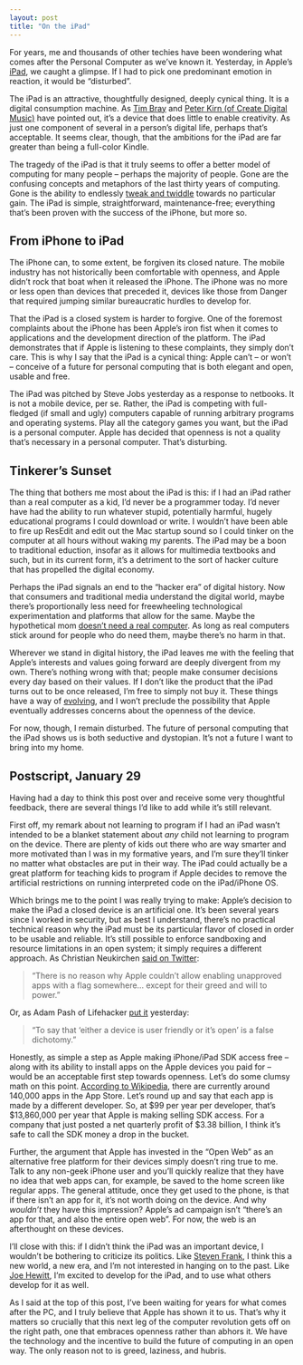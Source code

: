 ```yaml
---
layout: post
title: "On the iPad"
---
```





For years, me and thousands of other techies have been wondering what comes after the Personal Computer as we’ve known it. Yesterday, in Apple’s [iPad](http://apple.com/ipad/), we caught a glimpse. If I had to pick one predominant emotion in reaction, it would be “disturbed”.

The iPad is an attractive, thoughtfully designed, deeply cynical thing. It is a digital consumption machine. As [Tim Bray](http://www.tbray.org/ongoing/When/201x/2010/01/27/iPad) and [Peter Kirn (of Create Digital Music)](http://createdigitalmusic.com/2010/01/27/how-a-great-product-can-be-bad-news-apple-ipad-and-the-closed-mac/) have pointed out, it’s a device that does little to enable creativity. As just one component of several in a person’s digital life, perhaps that’s acceptable. It seems clear, though, that the ambitions for the iPad are far greater than being a full-color Kindle.

The tragedy of the iPad is that it truly seems to offer a better model of computing for many people – perhaps the majority of people. Gone are the confusing concepts and metaphors of the last thirty years of computing. Gone is the ability to endlessly [tweak and twiddle](http://mrgan.tumblr.com/post/357323170/free) towards no particular gain. The iPad is simple, straightforward, maintenance-free; everything that’s been proven with the success of the iPhone, but more so.

From iPhone to iPad
-------------------

The iPhone can, to some extent, be forgiven its closed nature. The mobile industry has not historically been comfortable with openness, and Apple didn’t rock that boat when it released the iPhone. The iPhone was no more or less open than devices that preceded it, devices like those from Danger that required jumping similar bureaucratic hurdles to develop for.

That the iPad is a closed system is harder to forgive. One of the foremost complaints about the iPhone has been Apple’s iron fist when it comes to applications and the development direction of the platform. The iPad demonstrates that if Apple is listening to these complaints, they simply don’t care. This is why I say that the iPad is a cynical thing: Apple can’t – or won’t – conceive of a future for personal computing that is both elegant and open, usable and free.

The iPad was pitched by Steve Jobs yesterday as a response to netbooks. It is not a mobile device, per se. Rather, the iPad is competing with full-fledged (if small and ugly) computers capable of running arbitrary programs and operating systems. Play all the category games you want, but the iPad is a personal computer. Apple has decided that openness is not a quality that’s necessary in a personal computer. That’s disturbing.

Tinkerer’s Sunset
-----------------

The thing that bothers me most about the iPad is this: if I had an iPad rather than a real computer as a kid, I’d never be a programmer today. I’d never have had the ability to run whatever stupid, potentially harmful, hugely educational programs I could download or write. I wouldn’t have been able to fire up ResEdit and edit out the Mac startup sound so I could tinker on the computer at all hours without waking my parents. The iPad may be a boon to traditional eduction, insofar as it allows for multimedia textbooks and such, but in its current form, it’s a detriment to the sort of hacker culture that has propelled the digital economy.

Perhaps the iPad signals an end to the “hacker era” of digital history. Now that consumers and traditional media understand the digital world, maybe there’s proportionally less need for freewheeling technological experimentation and platforms that allow for the same. Maybe the hypothetical mom [doesn’t need a real computer](http://danieltenner.com/posts/0015-ipad-an-apple-for-mom.html). As long as real computers stick around for people who do need them, maybe there’s no harm in that.

Wherever we stand in digital history, the iPad leaves me with the feeling that Apple’s interests and values going forward are deeply divergent from my own. There’s nothing wrong with that; people make consumer decisions every day based on their values. If I don’t like the product that the iPad turns out to be once released, I’m free to simply not buy it. These things have a way of [evolving](http://cruftbox.com/blog/archives/001592.html#001592), and I won’t preclude the possibility that Apple eventually addresses concerns about the openness of the device.

For now, though, I remain disturbed. The future of personal computing that the iPad shows us is both seductive and dystopian. It’s not a future I want to bring into my home.

Postscript, January 29
----------------------

Having had a day to think this post over and receive some very thoughtful feedback, there are several things I’d like to add while it’s still relevant.

First off, my remark about not learning to program if I had an iPad wasn’t intended to be a blanket statement about *any* child not learning to program on the device. There are plenty of kids out there who are way smarter and more motivated than I was in my formative years, and I’m sure they’ll tinker no matter what obstacles are put in their way. The iPad could actually be a great platform for teaching kids to program if Apple decides to remove the artificial restrictions on running interpreted code on the iPad/iPhone OS.

Which brings me to the point I was really trying to make: Apple’s decision to make the iPad a closed device is an artificial one. It’s been several years since I worked in security, but as best I understand, there’s no practical technical reason why the iPad must be its particular flavor of closed in order to be usable and reliable. It’s still possible to enforce sandboxing and resource limitations in an open system; it simply requires a different approach. As Christian Neukirchen [said on Twitter](http://twitter.com/chneukirchen/status/8358945171):

> “There is no reason why Apple couldn’t allow enabling unapproved apps with a flag somewhere… except for their greed and will to power.”

Or, as Adam Pash of Lifehacker [put it](http://lifehacker.com/5458690/the-problem-with-the-apple-ipad) yesterday:

> “To say that ‘either a device is user friendly or it’s open’ is a false dichotomy.”

Honestly, as simple a step as Apple making iPhone/iPad SDK access free – along with its ability to install apps on the Apple devices you paid for – would be an acceptable first step towards openness. Let’s do some clumsy math on this point. [According to Wikipedia](http://en.wikipedia.org/wiki/App_Store), there are currently around 140,000 apps in the App Store. Let’s round up and say that each app is made by a different developer. So, at $99 per year per developer, that’s $13,860,000 per year that Apple is making selling SDK access. For a company that just posted a net quarterly profit of $3.38 billion, I think it’s safe to call the SDK money a drop in the bucket.

Further, the argument that Apple has invested in the “Open Web” as an alternative free platform for their devices simply doesn’t ring true to me. Talk to any non-geek iPhone user and you’ll quickly realize that they have no idea that web apps can, for example, be saved to the home screen like regular apps. The general attitude, once they get used to the phone, is that if there isn’t an app for it, it’s not worth doing on the device. And why *wouldn’t* they have this impression? Apple’s ad campaign isn’t “there’s an app for that, and also the entire open web”. For now, the web is an afterthought on these devices.

I’ll close with this: if I didn’t think the iPad was an important device, I wouldn’t be bothering to criticize its politics. Like [Steven Frank](http://stevenf.tumblr.com/post/359224392/i-need-to-talk-to-you-about-computers-ive-been), I think this a new world, a new era, and I’m not interested in hanging on to the past. Like [Joe Hewitt](http://joehewitt.com/post/ipad/), I’m excited to develop for the iPad, and to use what others develop for it as well.

As I said at the top of this post, I’ve been waiting for years for what comes after the PC, and I truly believe that Apple has shown it to us. That’s why it matters so crucially that this next leg of the computer revolution gets off on the right path, one that embraces openness rather than abhors it. We have the technology and the incentive to build the future of computing in an open way. The only reason not to is greed, laziness, and hubris.
